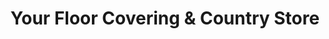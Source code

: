 ---
title: "Your Floor Covering & Country Store"
url: /martinsburg/your-floor-covering-and-country-store/
shop: flooring
---